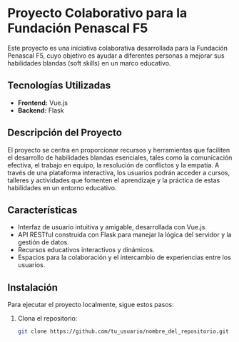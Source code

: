 # Proyecto Colaborativo para la Fundación Penascal F5

Este proyecto es una iniciativa colaborativa desarrollada para la Fundación Penascal F5, cuyo objetivo es ayudar a diferentes personas a mejorar sus habilidades blandas (soft skills) en un marco educativo.

## Tecnologías Utilizadas

- **Frontend:** Vue.js
- **Backend:** Flask

## Descripción del Proyecto

El proyecto se centra en proporcionar recursos y herramientas que faciliten el desarrollo de habilidades blandas esenciales, tales como la comunicación efectiva, el trabajo en equipo, la resolución de conflictos y la empatía. A través de una plataforma interactiva, los usuarios podrán acceder a cursos, talleres y actividades que fomenten el aprendizaje y la práctica de estas habilidades en un entorno educativo.

## Características

- Interfaz de usuario intuitiva y amigable, desarrollada con Vue.js.
- API RESTful construida con Flask para manejar la lógica del servidor y la gestión de datos.
- Recursos educativos interactivos y dinámicos.
- Espacios para la colaboración y el intercambio de experiencias entre los usuarios.

## Instalación

Para ejecutar el proyecto localmente, sigue estos pasos:

1. Clona el repositorio:
   ```bash
   git clone https://github.com/tu_usuario/nombre_del_repositorio.git
